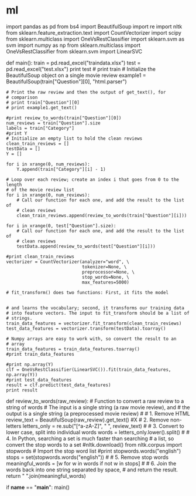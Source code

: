 # ml
import pandas as pd
from bs4 import BeautifulSoup
import re
import nltk
from sklearn.feature_extraction.text import CountVectorizer
import scipy
from sklearn.multiclass import OneVsRestClassifier
import sklearn.svm as svm
import numpy as np
from sklearn.multiclass import OneVsRestClassifier
from sklearn.svm import LinearSVC


def main():
    train = pd.read_excel("traindata.xlsx")
    test = pd.read_excel("test.xlsx")
    print test
    # print train
    # Initialize the BeautifulSoup object on a single movie review
    example1 = BeautifulSoup(train["Question"][0], "html.parser")

    # Print the raw review and then the output of get_text(), for
    # comparison
    # print train["Question"][0]
    # print example1.get_text()

    #print review_to_words(train["Question"][0])
    num_reviews = train["Question"].size
    labels = train["Category"]
    #print Y
    # Initialize an empty list to hold the clean reviews
    clean_train_reviews = []
    testData = []
    Y = []

    for i in xrange(0, num_reviews):
        Y.append(train["Category"][i] - 1)

    # Loop over each review; create an index i that goes from 0 to the length
    # of the movie review list
    for i in xrange(0, num_reviews):
        # Call our function for each one, and add the result to the list of
        # clean reviews
        clean_train_reviews.append(review_to_words(train["Question"][i]))

    for i in xrange(0, test["Question"].size):
        # Call our function for each one, and add the result to the list of
        # clean reviews
        testData.append(review_to_words(test["Question"][i]))

    #print clean_train_reviews
    vectorizer = CountVectorizer(analyzer="word", \
                                 tokenizer=None, \
                                 preprocessor=None, \
                                 stop_words=None, \
                                 max_features=5000)

    # fit_transform() does two functions: First, it fits the model


    # and learns the vocabulary; second, it transforms our training data
    # into feature vectors. The input to fit_transform should be a list of
    # strings.
    train_data_features = vectorizer.fit_transform(clean_train_reviews)
    test_data_features = vectorizer.transform(testData).toarray()

    # Numpy arrays are easy to work with, so convert the result to an
    # array
    train_data_features = train_data_features.toarray()
    #print train_data_features

    #print np.array(Y)
    clf = OneVsRestClassifier(LinearSVC()).fit(train_data_features, np.array(Y))
    #print test_data_features
    result = clf.predict(test_data_features)
    print result


def review_to_words(raw_review):
    # Function to convert a raw review to a string of words
    # The input is a single string (a raw movie review), and
    # the output is a single string (a preprocessed movie review)
    #
    # 1. Remove HTML
    review_text = BeautifulSoup(raw_review).get_text()
    #X
    # 2. Remove non-letters
    letters_only = re.sub("[^a-zA-Z]", " ", review_text)
    #
    # 3. Convert to lower case, split into individual words
    words = letters_only.lower().split()
    #
    # 4. In Python, searching a set is much faster than searching
    #   a list, so convert the stop words to a set
    #nltk.download()
    from nltk.corpus import stopwords  # Import the stop word list
    #print stopwords.words("english")
    stops = set(stopwords.words("english"))
    #
    # 5. Remove stop words
    meaningful_words = [w for w in words if not w in stops]
    #
    # 6. Join the words back into one string separated by space,
    # and return the result.
    return " ".join(meaningful_words)


if __name__ == "__main__":
    main()
